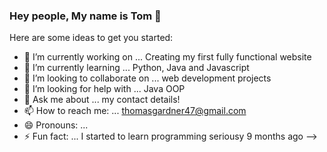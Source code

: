 ### Hey people, My name is Tom 👋


Here are some ideas to get you started:

- 🔭 I’m currently working on ... Creating my first fully functional website
- 🌱 I’m currently learning ... Python, Java and Javascript
- 👯 I’m looking to collaborate on ... web development projects
- 🤔 I’m looking for help with ... Java OOP
- 💬 Ask me about ... my contact details!
- 📫 How to reach me: ... thomasgardner47@gmail.com
- 😄 Pronouns: ...
- ⚡ Fun fact: ... I started to learn programming seriousy 9 months ago
-->
